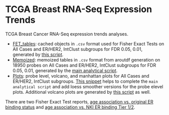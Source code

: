 # TCGA Breast RNA-Seq Expression Trends

TCGA Breast Cancer RNA-Seq expression trends analyses.

- [FET_tables](https://github.com/BCCRCMO/BrCa_Age_Associated/tree/master/main/code/Analysis_TCGA_BrCa_RNASeq_Expression_Trends/FET_tables): cached objects in `.csv` format used for Fisher Exact Tests on All Cases and ER/HER2, IntClust subgroups for FDR 0.05, 0.01, generated by [this script](https://github.com/BCCRCMO/BrCa_Age_Associated/blob/master/main/code/Analysis_TCGA_BrCa_RNASeq_Expression_Trends/TCGA_BrCa_AllCases_ERHER2_IntClust_FET_tables.R).
- [Memoized](https://github.com/BCCRCMO/BrCa_Age_Associated/tree/master/main/code/Analysis_TCGA_BrCa_RNASeq_Expression_Trends/Memoized): memoized tables in `.csv` format from aroutdf generation on 18950 probes on All Cases and ER/HER2, IntClust subgroups for FDR 0.05, 0.01, generated by the [main analytical script](https://github.com/BCCRCMO/BrCa_Age_Associated/blob/master/main/code/Analysis_TCGA_BrCa_RNASeq_Expression_Trends/TCGAStudy.R).
- [Plots](https://github.com/BCCRCMO/BrCa_Age_Associated/tree/master/main/code/Analysis_TCGA_BrCa_RNASeq_Expression_Trends/Plots): probe level, volcano, and manhattan plots for All Cases and ER/HER2, IntClust subgroups. [This snippet](https://github.com/BCCRCMO/BrCa_Age_Associated/blob/master/main/code/Analysis_TCGA_BrCa_RNASeq_Expression_Trends/TCGA_BrCa_AgeRelated_loess_snippet.R) helps to complete the `main analytical script` and add loess smoother versions for the probe elevel plots. Additional volcano plots are generated by [this script](https://github.com/BCCRCMO/BrCa_Age_Associated/blob/master/main/code/Analysis_TCGA_BrCa_RNASeq_Expression_Trends/TCGA_BrCa_AgeRelated_volcano_plots.R) as well.

There are two Fisher Exact Test reports, [age association vs. original ER binding status](https://github.com/BCCRCMO/BrCa_Age_Associated/blob/master/main/code/Analysis_TCGA_BrCa_RNASeq_Expression_Trends/TCGA_BrCa_AllCases_ERHER2_IntClust_FET_FDRp05_p01.pdf) and [age association vs. NKI ER binding Tier 1/2](https://github.com/BCCRCMO/BrCa_Age_Associated/blob/master/main/code/Analysis_TCGA_BrCa_RNASeq_Expression_Trends/TCGA_BrCa_AllCases_ERHER2_IntClust_FET_FDRp05_p01_NKI.pdf).